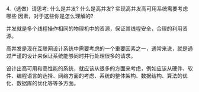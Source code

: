 4.（选做）请思考: 什么是并发? 什么是高并发? 实现高并发高可用系统需要考虑哪些 因素，对于这些你是怎么理解的?

并发就是多个线程操作相同的物理机中的资源，保证其线程安全，合理的利用资源。

高并发是现在互联网设计系统中需要考虑的一个重要因素之一，通常来说，就是通过严谨的设计来保证系统能够同时并行处理很多的请求。

设计出高可用和高性能的系统，就应该从很多的方面来考虑，例如应该从硬件、软件、编程语言的选择、网络方面的考虑、系统的整体架构、数据结构、算法的优化、数据库的优化等等多方面。